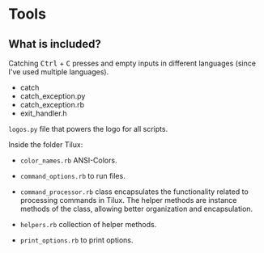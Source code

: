 # Tools

## What is included?

Catching <kbd>Ctrl</kbd> + <kbd>C</kbd> presses and
empty inputs in different languages (since I've used multiple languages).

- catch
- catch_exception.py
- catch_exception.rb
- exit_handler.h

`logos.py` file that powers the logo for all scripts.

Inside the folder Tilux:

- `color_names.rb` ANSI-Colors.

- `command_options.rb` to run files.

- `command_processor.rb` class encapsulates the functionality related to
processing commands in Tilux. The helper methods are instance methods of the class,
allowing better organization and encapsulation.

- `helpers.rb` collection of helper methods.

- `print_options.rb` to print options.
